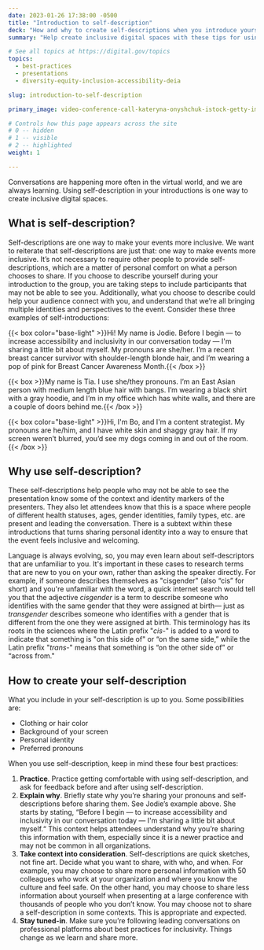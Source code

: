 ```yaml
---
date: 2023-01-26 17:38:00 -0500
title: "Introduction to self-description"
deck: "How and why to create self-descriptions when you introduce yourself during events and presentations"
summary: "Help create inclusive digital spaces with these tips for using self-descriptions in virtual meetings or conference calls."

# See all topics at https://digital.gov/topics
topics:
  - best-practices
  - presentations
  - diversity-equity-inclusion-accessibility-deia

slug: introduction-to-self-description

primary_image: video-conference-call-kateryna-onyshchuk-istock-getty-images-1314080931

# Controls how this page appears across the site
# 0 -- hidden
# 1 -- visible
# 2 -- highlighted
weight: 1

---
```


Conversations are happening more often in the virtual world, and we are always learning. Using self-description in your introductions is one way to create inclusive digital spaces.

## What is self-description?

Self-descriptions are one way to make your events more inclusive. We want to reiterate that self-descriptions are just that: one way to make events more inclusive. It’s not necessary to require other people to provide self-descriptions, which are a matter of personal comfort on what a person chooses to share. If you choose to describe yourself during your introduction to the group, you are taking steps to include participants that may not be able to see you. Additionally, what you choose to describe could help your audience connect with you, and understand that we’re all bringing multiple identities and perspectives to the event. Consider these three examples of self-introductions:

{{< box color="base-light" >}}Hi! My name is Jodie. Before I begin — to increase accessibility and inclusivity in our conversation today — I'm sharing a little bit about myself. My pronouns are she/her. I’m a recent breast cancer survivor with shoulder-length blonde hair, and I’m wearing a pop of pink for Breast Cancer Awareness Month.{{< /box >}}

{{< box >}}My name is Tia. I use she/they pronouns. I’m an East Asian person with medium length blue hair with bangs. I’m wearing a black shirt with a gray hoodie, and I’m in my office which has white walls, and there are a couple of doors behind me.{{< /box >}}

{{< box color="base-light" >}}Hi, I'm Bo, and I'm a content strategist. My pronouns are he/him, and I have white skin and shaggy gray hair. If my screen weren’t blurred, you’d see my dogs coming in and out of the room.{{< /box >}}

## Why use self-description?

These self-descriptions help people who may not be able to see the presentation know some of the context and identity markers of the presenters. They also let attendees know that this is a space where people of different health statuses, ages, gender identities, family types, etc. are present and leading the conversation. There is a subtext within these introductions that turns sharing personal identity into a way to ensure that the event feels inclusive and welcoming. 

Language is always evolving, so, you may even learn about self-descriptors that are unfamiliar to you. It's important in these cases to research terms that are new to you on your own, rather than asking the speaker directly. For example, if someone describes themselves as "cisgender" (also “cis” for short) and you're unfamiliar with the word, a quick internet search would tell you that the adjective *cisgender* is a term to describe someone who identifies with the same gender that they were assigned at birth&mdash; just as *transgender* describes someone who identifies with a gender that is different from the one they were assigned at birth. This terminology has its roots in the sciences where the Latin prefix "*cis-*" is added to a word to indicate that something is "on this side of" or “on the same side,” while the Latin prefix "*trans-*" means that something is “on the other side of” or “across from."

## How to create your self-description

What you include in your self-description is up to you. Some possibilities are:

* Clothing or hair color
* Background of your screen
* Personal identity
* Preferred pronouns

When you use self-description, keep in mind these four best practices:

1. **Practice**. Practice getting comfortable with using self-description, and ask for feedback before and after using self-description.
2. **Explain why**. Briefly state why you’re sharing your pronouns and self-descriptions before sharing them. See Jodie’s example above. She starts by stating, “Before I begin — to increase accessibility and inclusivity in our conversation today — I'm sharing a little bit about myself.“ This context helps attendees understand why you’re sharing this information with them, especially since it is a newer practice and may not be common in all organizations.
3. **Take context into consideration**. Self-descriptions are quick sketches, not fine art. Decide what you want to share, with who, and when. For example, you may choose to share more personal information with 50 colleagues who work at your organization and where you know the culture and feel safe. On the other hand, you may choose to share less information about yourself when presenting at a large conference with thousands of people who you don’t know. You may choose not to share a self-description in some contexts. This is appropriate and expected.
4. **Stay tuned-in**. Make sure you’re following leading conversations on professional platforms about best practices for inclusivity. Things change as we learn and share more.
